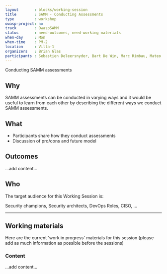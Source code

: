 ```yaml
---
layout       : blocks/working-session
title        : SAMM - Conducting Assessments
type         : workshop
owasp-project: no
track        : OwaspSAMM
status       : need-outcomes, need-working materials
when-day     : Mon
when-time    : PM-2
location     : Villa-1
organizers   : Brian Glas
participants : Sebastien Deleersnyder, Bart De Win, Marc Rimbau, Mateo Martinez, Yan Kravchenko, Timo Pagel, Viktor Lindstrom
---
```


Conducting SAMM assessments

## Why

SAMM assessments can be conducted in varying ways and it would be useful to learn from each other by describing the different ways we conduct SAMM assessments.

## What

- Participants share how they conduct assessments
- Discussion of pro/cons and future model

## Outcomes

...add content...

## Who

The target audience for this Working Session is:

Security champions, Security architects, DevOps Roles, CISO, ...

--- 

## Working materials

Here are the current 'work in progress' materials for this session (please add as much information as possible before the sessions)

### Content

...add content...
